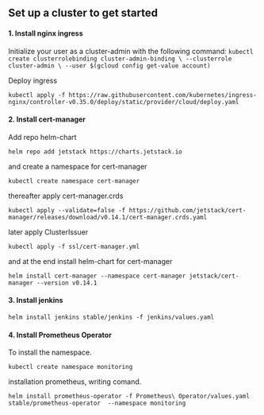 ## Set up a cluster to get started

#### 1. Install nginx ingress

Initialize your user as a cluster-admin with the following command: 
`kubectl create clusterrolebinding cluster-admin-binding \
  --clusterrole cluster-admin \
  --user $(gcloud config get-value account)
`

Deploy ingress

`kubectl apply -f https://raw.githubusercontent.com/kubernetes/ingress-nginx/controller-v0.35.0/deploy/static/provider/cloud/deploy.yaml
`

#### 2. Install cert-manager

Add repo helm-chart

`helm repo add jetstack https://charts.jetstack.io`

and create a namespace for cert-manager

`kubectl create namespace cert-manager`

thereafter apply cert-manager.crds

`kubectl apply --validate=false -f https://github.com/jetstack/cert-manager/releases/download/v0.14.1/cert-manager.crds.yaml`

later apply ClusterIssuer

`kubectl apply -f ssl/cert-manager.yml`

and at the end install helm-chart for cert-manager

`helm install cert-manager --namespace cert-manager jetstack/cert-manager --version v0.14.1`

#### 3. Install jenkins

`helm install jenkins stable/jenkins -f jenkins/values.yaml`

#### 4. Install Prometheus Operator

To install the namespace. 

`kubectl create namespace monitoring`

installation prometheus, writing comand.

`helm install prometheus-operator -f Prometheus\ Operator/values.yaml stable/prometheus-operator  --namespace monitoring`